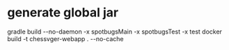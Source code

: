 # generate global jar
gradle build --no-daemon -x spotbugsMain -x spotbugsTest -x test
docker build -t chessvger-webapp . --no-cache